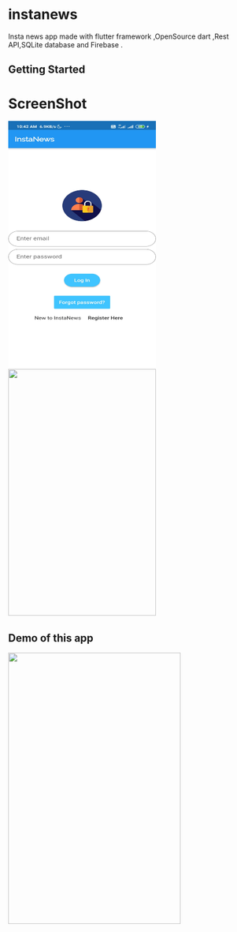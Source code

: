 # instanews

Insta news app made with flutter framework ,OpenSource dart ,Rest API,SQLite database and Firebase .

## Getting Started

# ScreenShot
<img src="gif/login.jpg" width="300" height="500">
<br>
<img src="gif/.signup.jpg" width="300" height="500">

## Demo of this app

<img src="gif/demo.GIF" width="350" height="550">
